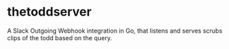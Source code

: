# thetoddserver
A Slack Outgoing Webhook integration in Go, that listens and serves scrubs clips of the todd based on the query.
